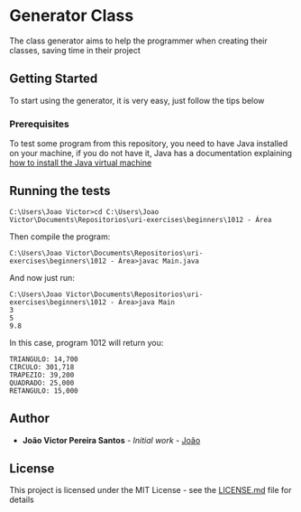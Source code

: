 # Generator Class

The class generator aims to help the programmer when creating their classes, saving time in their project

## Getting Started

To start using the generator, it is very easy, just follow the tips below

### Prerequisites

To test some program from this repository, you need to have Java installed on your machine, if you do not have it, Java has a documentation explaining [how to install the Java virtual machine](https://www.java.com/pt_BR/download/help/windows_manual_download.xml)

## Running the tests


```
C:\Users\Joao Victor>cd C:\Users\Joao Victor\Documents\Repositorios\uri-exercises\beginners\1012 - Área
```

Then compile the program:
```
C:\Users\Joao Victor\Documents\Repositorios\uri-exercises\beginners\1012 - Área>javac Main.java
```

And now just run:
```
C:\Users\Joao Victor\Documents\Repositorios\uri-exercises\beginners\1012 - Área>java Main
3
5
9.8
```

In this case, program 1012 will return you:
```
TRIANGULO: 14,700
CIRCULO: 301,718
TRAPEZIO: 39,200
QUADRADO: 25,000
RETANGULO: 15,000
```

## Author

* **João Victor Pereira Santos** - *Initial work* - [João](https://github.com/joaovictorpsantos)

## License

This project is licensed under the MIT License - see the [LICENSE.md](LICENSE.md) file for details
